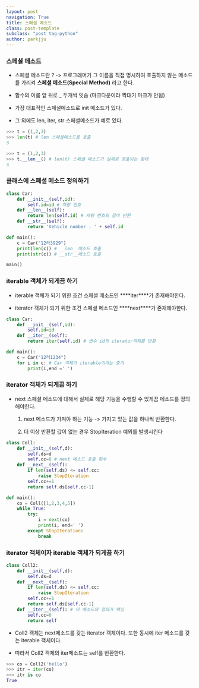```yaml
---
layout: post
navigation: True
title: 스페셜 메소드
class: post-template
subclass: "post tag-python"
author: parkjju
---
```


### 스페셜 메소드

- 스페셜 메소드란 ? -> 프로그래머가 그 이름을 직접 명시하여 호출하지 않는 메소드를 가리켜 **스페셜 메소드(Special Method)** 라고 한다.

- 함수의 이름 앞 뒤로 \_ 두개씩 잇슴 (마크다운이라 짝대기 마크가 안됨)

- 가장 대표적인 스페셜메소드로 init 메소드가 있다.

- 그 외에도 len, iter, str 스페셜메소드가 예로 있다.

```python
>>> t = (1,2,3)
>>> len(t) # len 스페셜메소드를 호출
3
```

```python
>>> t = (1,2,3)
>>> t.__len__() # len(t) 스페셜 메소드가 실제로 호출되는 형태
3
```

### 클래스에 스페셜 메소드 정의하기

```python
class Car:
    def __init__(self,id):
        self.id=id # 차량 번호
    def __len__(self):
        return len(self.id) # 차량 번호의 길이 반환
    def __str__(self):
        return 'Vehicle number : ' + self.id

def main():
    c = Car("12라3929")
    print(len(c)) # __len__메소드 호출
    print(str(c)) # __str__메소드 호출

main()
```

### iterable 객체가 되게끔 하기

- iterable 객체가 되기 위한 조건 스페셜 메소드인 \***\*iter\*\***가 존재해야한다.

- iterator 객체가 되기 위한 조건 스페셜 메소드인 \***\*next\*\***가 존재해야한다.

```python
class Car:
    def __init__(self,id):
        self.id=id
    def __iter__(self):
        return iter(self.id) # 변수 id의 iterator객체를 반환

def main():
    c = Car("12러1234")
    for i in c: # Car 객체가 iterable이라는 증거
        print(i,end =' ')
```

### iterator 객체가 되게끔 하기

- next 스페셜 메소드에 대해서 실제로 해당 기능을 수행할 수 있게끔 메소드를 정의해야한다.

  1. next 메소드가 가져야 하는 기능 -> 가지고 있는 값을 하나씩 반환한다.

  2. 더 이상 반환할 값이 없는 경우 StopIteration 예외를 발생시킨다

```python
class Coll:
    def __init__(self,d):
        self.ds=d
        self.cc=0 # next 메소드 호출 횟수
    def __next__(self):
        if len(self.ds) <= self.cc:
            raise StopIteration
        self.cc+=1
        return self.ds[self.cc-1]

def main():
    co = Coll([1,2,3,4,5])
    while True:
        try:
            i = next(co)
            print(i, end=' ')
        except StopIteration:
            break
```

### iterator 객체이자 iterable 객체가 되게끔 하기

```python
class Coll2:
    def __init__(self,d):
        self.ds=d
    def __next__(self):
        if len(self.ds) <= self.cc:
            raise StopIteration
        self.cc+=1
        return self.ds[self.cc-1]
    def __iter__(self): # 이 메소드의 정의가 핵심
        self.cc=0
        return self

```

- Coll2 객체는 next메소드를 갖는 iterator 객체이다. 또한 동시에 iter 메소드를 갖는 iterable 객체이다.

- 따라서 Coll2 객체의 iter메소드는 self를 반환한다.

```python
>>> co = Coll2('hello')
>>> itr = iter(co)
>>> itr is co
True
```
